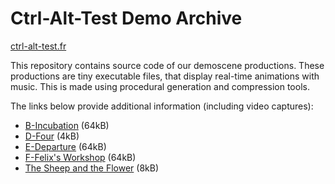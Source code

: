 # Ctrl-Alt-Test Demo Archive

[ctrl-alt-test.fr](http://ctrl-alt-test.fr)

This repository contains source code of our demoscene productions.
These productions are tiny executable files, that display real-time
animations with music. This is made using procedural generation and
compression tools.


The links below provide additional information (including video captures):

* [B-Incubation](http://www.ctrl-alt-test.fr/?page_id=94) (64kB)
* [D-Four](http://www.ctrl-alt-test.fr/?page_id=315) (4kB)
* [E-Departure](http://www.ctrl-alt-test.fr/?page_id=197) (64kB)
* [F-Felix's Workshop](http://www.ctrl-alt-test.fr/?page_id=373) (64kB)
* [The Sheep and the Flower](https://github.com/ctrl-alt-test/mouton) (8kB)
